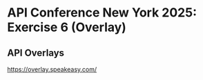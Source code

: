 # API Conference New York 2025: Exercise 6  (Overlay)

## API Overlays

https://overlay.speakeasy.com/
